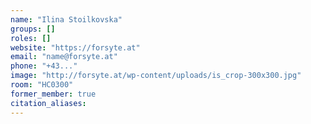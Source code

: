 ```yaml
---
name: "Ilina Stoilkovska"
groups: []
roles: []
website: "https://forsyte.at"
email: "name@forsyte.at"
phone: "+43..."
image: "http://forsyte.at/wp-content/uploads/is_crop-300x300.jpg"
room: "HC0300"
former_member: true
citation_aliases:
---
```


<!--
Your custom content goes here.
-->